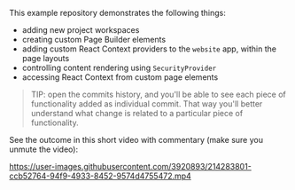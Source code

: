 This example repository demonstrates the following things:
- adding new project workspaces
- creating custom Page Builder elements
- adding custom React Context providers to the `website` app, within the page layouts
- controlling content rendering using `SecurityProvider`
- accessing React Context from custom page elements

> TIP: open the commits history, and you'll be able to see each piece of functionality added as individual commit. That way you'll better understand what change is related to a particular piece of functionality.


See the outcome in this short video with commentary (make sure you unmute the video):

https://user-images.githubusercontent.com/3920893/214283801-ccb52764-94f9-4933-8452-9574d4755472.mp4
